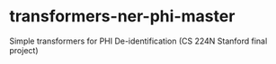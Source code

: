 # transformers-ner-phi-master
Simple transformers for PHI De-identification (CS 224N Stanford final project)
